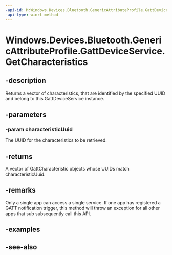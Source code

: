 ----api-id: M:Windows.Devices.Bluetooth.GenericAttributeProfile.GattDeviceService.GetCharacteristics(System.Guid)
-api-type: winrt method
---<!-- Method syntaxpublic Windows.Foundation.Collections.IVectorView<Windows.Devices.Bluetooth.GenericAttributeProfile.GattCharacteristic> GetCharacteristics(System.Guid characteristicUuid)--># Windows.Devices.Bluetooth.GenericAttributeProfile.GattDeviceService.GetCharacteristics## -descriptionReturns a vector of characteristics, that are identified by the specified UUID and belong to this GattDeviceService instance.## -parameters### -param characteristicUuidThe UUID for the characteristics to be retrieved.## -returnsA vector of GattCharacteristic objects whose UUIDs match characteristicUuid.## -remarksOnly a single app can access a single service. If one app has registered a GATT notification trigger, this method will throw an exception for all other apps that sub subsequently call this API.## -examples## -see-also
